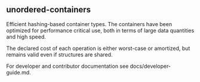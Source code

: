 ## unordered-containers

Efficient hashing-based container types.  The containers have been optimized for
performance critical use, both in terms of large data quantities and high speed.

The declared cost of each operation is either worst-case or amortized, but
remains valid even if structures are shared.
  
For developer and contributor documentation see docs/developer-guide.md.

